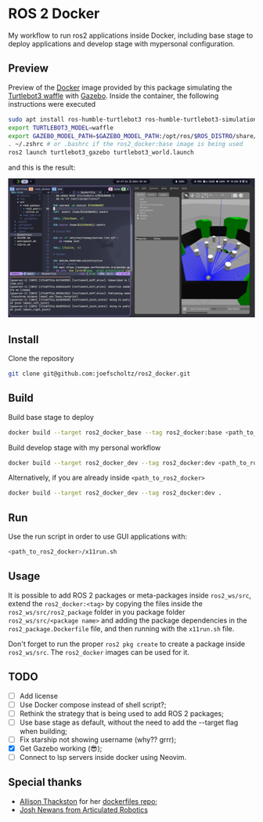 # ROS 2 Docker

My workflow to run ros2 applications inside Docker, including base stage to deploy applications and develop stage with mypersonal configuration.

## Preview

Preview of the [Docker](https://www.docker.com/) image provided by this package simulating the [Turtlebot3 waffle](https://github.com/ROBOTIS-GIT/turtlebot3) with [Gazebo](https://gazebosim.org). Inside the container, the following instructions were executed

```bash
sudo apt install ros-humble-turtlebot3 ros-humble-turtlebot3-simulations
export TURTLEBOT3_MODEL=waffle
export GAZEBO_MODEL_PATH=$GAZEBO_MODEL_PATH:/opt/ros/$ROS_DISTRO/share/turtlebot3_gazebo/models
. ~/.zshrc # or .bashrc if the ros2_docker:base image is being used
ros2 launch turtlebot3_gazebo turtlebot3_world.launch
```

and this is the result:

![Turtlebot3 Gazebo preview](assets/tb3_gazebo_preview.png)

## Install

Clone the repository

```bash
git clone git@github.com:joefscholtz/ros2_docker.git
```

## Build

Build base stage to deploy

```bash
docker build --target ros2_docker_base --tag ros2_docker:base <path_to_ros2_docker>
```

Build develop stage with my personal workflow

```bash
docker build --target ros2_docker_dev --tag ros2_docker:dev <path_to_ros2_docker>
```

Alternatively, if you are already inside `<path_to_ros2_docker>`

```bash
docker build --target ros2_docker_dev --tag ros2_docker:dev .
```

## Run

Use the run script in order to use GUI applications with:

```bash
<path_to_ros2_docker>/x11run.sh
```

## Usage

It is possible to add ROS 2 packages or meta-packages inside `ros2_ws/src`, extend the `ros2_docker:<tag>` by copying the files inside the `ros2_ws/src/ros2_package` folder in you package folder `ros2_ws/src/<package name>` and adding the package dependencies in the `ros2_package.Dockerfile` file, and then running with the `x11run.sh` file.

Don't forget to run the proper `ros2 pkg create` to create a package inside `ros2_ws/src`. The `ros2_docker` images can be used for it.

## TODO

- [ ] Add license
- [ ] Use Docker compose instead of shell script?;
- [ ] Rethink the strategy that is being used to add ROS 2 packages;
- [ ] Use base stage as default, without the need to add the --target flag when building;
- [ ] Fix starship not showing username (why?? grrr);
- [x] Get Gazebo working (😎);
- [ ] Connect to lsp servers inside docker using Neovim.

## Special thanks

- [Allison Thackston](https://github.com/athackst) for her [dockerfiles repo](https://github.com/athackst);
- [Josh Newans from Articulated Robotics](https://www.youtube.com/@ArticulatedRobotics)
